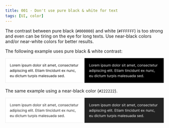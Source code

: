 ```yaml
---
title: 001 - Don't use pure black & white for text
tags: [UI, color]
---
```


The contrast between pure black (`#000000`) and white (`#FFFFFF`) is too strong
and even can be tiring on the eye for long texts. Use near-black colors and/or
near-white colors for better results.

<!-- more -->

The following example uses pure black & white contrast:

![Example of pure black and pure white colors](/img/001-high-contrast.png)

The same example using a near-black color (`#222222`).

![Example of near black and near white colors](/img/001-better-contrast.png)

